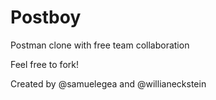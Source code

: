 # Postboy
Postman clone with free team collaboration

Feel free to fork!

Created by @samuelegea and @willianeckstein
